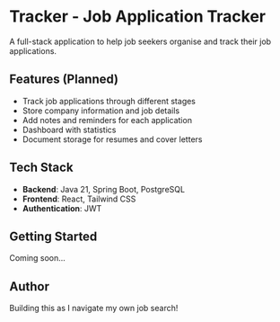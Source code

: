 # Tracker - Job Application Tracker

A full-stack application to help job seekers organise and track their job applications.

## Features (Planned)
- Track job applications through different stages
- Store company information and job details
- Add notes and reminders for each application
- Dashboard with statistics
- Document storage for resumes and cover letters

## Tech Stack
- **Backend**: Java 21, Spring Boot, PostgreSQL
- **Frontend**: React, Tailwind CSS
- **Authentication**: JWT

## Getting Started
Coming soon...

## Author
Building this as I navigate my own job search!